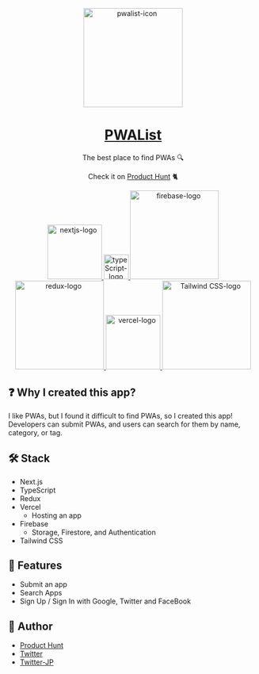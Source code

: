 <div align="center">
<img width="200" src="https://user-images.githubusercontent.com/42294938/136689788-1bc96962-0f6d-44e5-afe4-78935d67be9d.png" alt="pwalist-icon" />
</div>

<div align="center">

# [PWAList](https://pwalist.app/)

The best place to find PWAs :mag:

Check it on [Product Hunt](https://www.producthunt.com/posts/pwa-list-3) :cat2:

<a href="https://nextjs.org/" target="_blank">
  <img width="110" alt="nextjs-logo" src="https://user-images.githubusercontent.com/42294938/136691563-435dd6e4-81ad-4f10-af5e-463420396d38.png" />
</a>

<a href="https://www.typescriptlang.org/" target="_blank">
  <img width="50" alt="typeScript-logo" src="https://user-images.githubusercontent.com/42294938/136691558-f350b45b-089d-4a2d-89c8-188a2c201ee3.png" />
</a>

<a href="https://firebase.google.com/" target="_blank">
  <img width="179" alt="firebase-logo" src="https://user-images.githubusercontent.com/42294938/136691555-98c3406a-29e2-4a39-aad8-1214d88b10f3.png" />
</a>

<a href="https://redux.js.org/" target="_blank">
  <img width="179" alt="redux-logo" src="https://user-images.githubusercontent.com/42294938/187449303-279082a1-5a21-452c-85ec-48a190032286.png" />
</a>

<a href="https://vercel.com/" target="_blank">
  <img width="110" alt="vercel-logo" src="https://user-images.githubusercontent.com/42294938/136691978-d9b81a23-a677-4adf-a878-777063a7703b.png" />
</a>

<a href="https://tailwindcss.com/" target="_blank">
  <img width="179" alt="Tailwind CSS-logo" src="https://user-images.githubusercontent.com/42294938/136691568-a52bc1f3-eccf-4fd2-8226-4118f7c5715f.png">
</a>

</div>

## :question: Why I created this app?

I like PWAs, but I found it difficult to find PWAs, so I created this app!</br>
Developers can submit PWAs, and users can search for them by name, category, or tag.

## :hammer_and_wrench: Stack

- Next.js
- TypeScript
- Redux
- Vercel
  - Hosting an app
- Firebase
  - Storage, Firestore, and Authentication
- Tailwind CSS

## :star2: Features

- Submit an app
- Search Apps
- Sign Up / Sign In with Google, Twitter and FaceBook

## :tea: Author

- [Product Hunt](https://www.producthunt.com/@masaki_fukunishi)
- [Twitter](https://twitter.com/masakiapp)
- [Twitter-JP](https://twitter.com/masakifukunishi)
